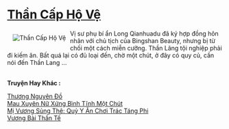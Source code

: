 <a href="https://truyenwiki.net/than-cap-ho-ve.35001/" title="Thần Cấp Hộ Vệ"><h1>Thần Cấp Hộ Vệ</h1></a><div style="display:table"><img align="right" style="float: left; padding: 10px;" src="https://truyenwiki.net/a/img/str/src/35001.jpg" alt="Thần Cấp Hộ Vệ">Vị sư phụ bí ẩn Long Qianhuadu đã ký hợp đồng hôn nhân với chủ tịch của Bingshan Beauty, nhưng bị từ chối một cách miễn cưỡng. Thần Lãng tội nghiệp phải đi kiếm ăn. Bất quá lại có đủ loại đến, chờ một chút, ở đây có quy củ, cần nói đến Thần Lang ...</div><p><br><b>Truyện Hay Khác :</b></p><a href="https://truyenwiki.net/thuong-nguyen-do.36209/" alt="Thương Nguyên Đồ">Thương Nguyên Đồ</a><br/><a href="https://github.com/nownovels/wikidich/tree/master/truyenhay/34996" alt="Mau Xuyên Nữ Xứng Bình Tĩnh Một Chút">Mau Xuyên Nữ Xứng Bình Tĩnh Một Chút</a><br/><a href="https://github.com/nownovels/wikidich/tree/master/truyenhay/35557" alt="Mị Vương Sủng Thê: Quỷ Y Ăn Chơi Trác Táng Phi">Mị Vương Sủng Thê: Quỷ Y Ăn Chơi Trác Táng Phi</a><br/><a href="https://sangtacviet.wordpress.com/2020/10/22/vuong-bai-than-te/" alt="Vương Bài Thần Tế">Vương Bài Thần Tế</a><br/>